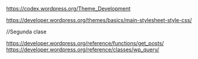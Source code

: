 https://codex.wordpress.org/Theme_Development

https://developer.wordpress.org/themes/basics/main-stylesheet-style-css/

<?php echo get_template_directory_uri(); ?>

//Segunda clase

https://developer.wordpress.org/reference/functions/get_posts/
https://developer.wordpress.org/reference/classes/wp_query/

